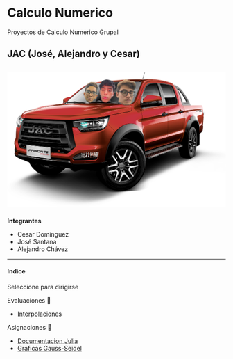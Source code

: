 # Calculo Numerico
Proyectos de Calculo Numerico Grupal  

<!--Agregar Gif o Foto-->
## JAC (José, Alejandro y Cesar)
![JAC](resources/jac-camioneta.png)
---

**Integrantes**  

- Cesar Dominguez  
- José Santana  
- Alejandro Chávez

---

####   Indice
Seleccione para dirigirse 

Evaluaciones 📝  
- [Interpolaciones](Proyectos/PrediccionMeteorologica/interpolaciones.ipynb)

Asignaciones 📖
- [Documentacion Julia](Asignaciones/asignacion-julia.ipynb)  
- [Graficas Gauss-Seidel](Asignaciones/gauss-seidel-grafica)
